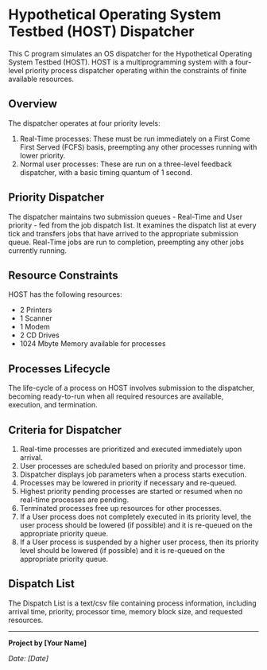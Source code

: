 # Hypothetical Operating System Testbed (HOST) Dispatcher

This C program simulates an OS dispatcher for the Hypothetical Operating System Testbed (HOST). HOST is a multiprogramming system with a four-level priority process dispatcher operating within the constraints of finite available resources.

## Overview

The dispatcher operates at four priority levels:
1. Real-Time processes: These must be run immediately on a First Come First Served (FCFS) basis, preempting any other processes running with lower priority.
2. Normal user processes: These are run on a three-level feedback dispatcher, with a basic timing quantum of 1 second.

## Priority Dispatcher

The dispatcher maintains two submission queues - Real-Time and User priority - fed from the job dispatch list. It examines the dispatch list at every tick and transfers jobs that have arrived to the appropriate submission queue. Real-Time jobs are run to completion, preempting any other jobs currently running.

## Resource Constraints

HOST has the following resources:
- 2 Printers
- 1 Scanner
- 1 Modem
- 2 CD Drives
- 1024 Mbyte Memory available for processes

## Processes Lifecycle

The life-cycle of a process on HOST involves submission to the dispatcher, becoming ready-to-run when all required resources are available, execution, and termination.

## Criteria for Dispatcher

1. Real-time processes are prioritized and executed immediately upon arrival.
2. User processes are scheduled based on priority and processor time.
3. Dispatcher displays job parameters when a process starts execution.
4. Processes may be lowered in priority if necessary and re-queued.
5. Highest priority pending processes are started or resumed when no real-time processes are pending.
6. Terminated processes free up resources for other processes.
7. If a User process does not completely executed in its priority level, the user process
should be lowered (if possible) and it is re-queued on the appropriate priority queue.
8. If a User process is suspended by a higher user process, then its priority level should be
lowered (if possible) and it is re-queued on the appropriate priority queue.

## Dispatch List

The Dispatch List is a text/csv file containing process information, including arrival time, priority, processor time, memory block size, and requested resources.


---

**Project by [Your Name]**

*Date: [Date]*
